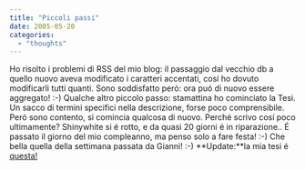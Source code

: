 ```yaml
---
title: "Piccoli passi"
date: 2005-05-20
categories: 
  - "thoughts"
---
```


Ho risolto i problemi di RSS del mio blog: il passaggio dal vecchio db a quello nuovo aveva modificato i caratteri accentati, cosí ho dovuto modificarli tutti quanti. Sono soddisfatto peró: ora puó di nuovo essere aggregato! :-) Qualche altro piccolo passo: stamattina ho cominciato la Tesi. Un sacco di termini specifici nella descrizione, forse poco comprensibile. Peró sono contento, si comincia qualcosa di nuovo. Perché scrivo cosí poco ultimamente? Shinywhite si é rotto, e da quasi 20 giorni é in riparazione.. É passato il giorno del mio compleanno, ma penso solo a fare festa! :-) Che bella quella della settimana passata da Gianni! :-) **Update:**la mia tesi é [questa!](http://elite.polito.it/tesista.php?id=76)
